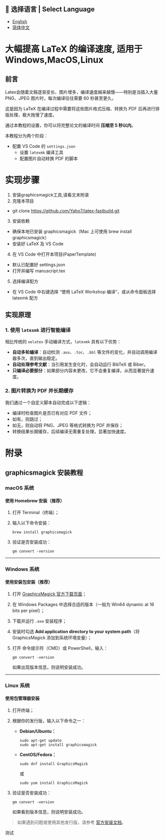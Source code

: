   ## 📖 选择语言 | Select Language

  - [English](./README.en.md)
  - [简体中文](./README.md)

# 大幅提高 LaTeX 的编译速度, 适用于Windows,MacOS,Linux

  ## 前言

  Latex会随着文稿逐渐变长、图片增多，编译速度越来越慢——特别是当插入大量 PNG、JPEG 图片时，每次编译往往需要 60 秒甚至更久。

  这是因为 LaTeX 在编译过程中需要将这些图片格式压缩、转换为 PDF 后再进行排版处理，极大拖慢了速度。

  通过本教程的设置，你可以将完整论文的编译时间 **压缩至 5 秒以内**。

  本教程分为两个阶段：

  - 配置 VS Code 的 `settings.json`
    - 设置 `latexmk` 编译工具
    - 配置图片自动转换 PDF 的脚本


  # 实现步骤
  1. 安装graphicsmagick工具,请看文末附录
  2. 克隆本项目 
   - git clone https://github.com/Yaho7/latex-fastbuild.git
  3. 安装依赖
   - 确保本地已安装 graphicsmagick（Mac 上可使用 brew install graphicsmagick）
   - 安装好 LaTeX 及 VS Code
  4. 在 VS Code 中打开本项目(PaperTemplate)
   - 默认已配置好 settings.json
   - 打开并编写 manuscript.tex
  5. 选择编译配方
   - 在 VS Code 中右键选择 “使用 LaTeX Workshop 编译”，或从命令面板选择 latexmk 配方


  ## 实现原理

  ### 1. 使用 `latexmk` 进行智能编译

  相比传统的 `xelatex` 手动编译方式，`latexmk` 具有以下优势：

  - **自动多轮编译**：自动检测 `.aux`、`.toc`、`.bbl` 等文件的变化，并自动调用编译器多次，直到输出稳定。
  - **自动处理参考文献**：当引用发生变化时，会自动运行 BibTeX 或 Biber。
  - **只编译必要部分**：如果部分内容未更改，它不会重复编译，从而显著提升速度。

  ### 2. 图片转换为 PDF 并长期缓存

  我们通过一个自定义脚本自动完成以下逻辑：

  - 编译时检查图片是否已有对应 PDF 文件；
  - 如有，则跳过；
  - 如无，则自动将 PNG、JPEG 等格式转换为 PDF 并保存；
  - 转换结果长期缓存，后续编译无需重复处理，显著加快速度。


# 附录

## **graphicsmagick 安装教程**

### **macOS 系统**

#### **使用 Homebrew 安装（推荐）**

1. 打开 Terminal（终端）；

2. 输入以下命令安装：

   ```
   brew install graphicsmagick
   ```

3. 验证是否安装成功：

   ```
   gm convert -version
   ```



---

### **Windows 系统**

#### **使用安装包安装（推荐）**

1. 打开 [GraphicsMagick 官方下载页面](http://www.graphicsmagick.org/)；
2. 在 Windows Packages 中选择合适的版本（一般为 Win64 dynamic at 16 bits per pixel）；
3. 下载并运行 `.exe` 安装程序；
4. 安装时勾选 **Add application directory to your system path**（将 GraphicsMagick 添加到系统环境变量）；
5. 打开 命令提示符（CMD）或 PowerShell，输入：

   ```
   gm convert -version
   ```

   如果出现版本信息，则说明安装成功。

---

### **Linux 系统**

#### **使用包管理器安装**

1. 打开终端；
2. 根据你的发行版，输入以下命令之一：

   - **Debian/Ubuntu：**
     ```
     sudo apt-get update
     sudo apt-get install graphicsmagick
     ```

   - **CentOS/Fedora：**
     ```
     sudo dnf install GraphicsMagick
     ```
     或
     ```
     sudo yum install GraphicsMagick
     ```

3. 验证是否安装成功：

   ```
   gm convert -version
   ```

   如果看到版本信息，则说明安装成功。

> 如果遇到问题或使用其他发行版，请参考 [官方安装文档](http://www.graphicsmagick.org/INSTALL-unix.html)。

测试